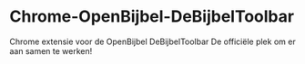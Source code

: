 Chrome-OpenBijbel-DeBijbelToolbar
=================================

Chrome extensie voor de OpenBijbel DeBijbelToolbar
De officiële plek om er aan samen te werken!
